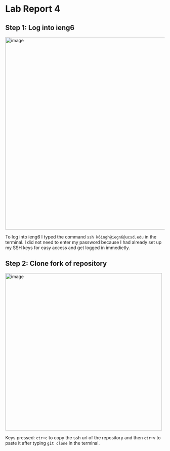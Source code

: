 # Lab Report 4 

## Step 1: Log into ieng6

<img width="606" alt="image" src="https://github.com/Kiarasinghh/cse15l-lab-reports/assets/156370071/0f2cd24c-07bc-425f-94de-94c3f34078d4">

To log into ieng6 I typed the command ``ssh k6ingh@iegn6@ucsd.edu`` in the terminal. I did not need to enter my password because I had already set up my SSH keys for easy access and get logged in immedietly. 

## Step 2: Clone fork of repository 
<img width="495" alt="image" src="https://github.com/Kiarasinghh/cse15l-lab-reports/assets/156370071/8291f7b6-0fab-416d-8ea2-0d08ffde61a6">

Keys pressed: ``ctr+c`` to copy the ssh url of the repository and then ``ctr+v`` to paste it after typing  ``git clone`` in the terminal. 

